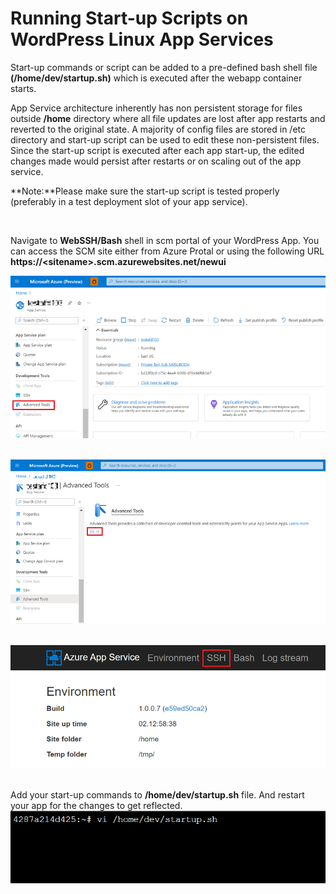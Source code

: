 # Running Start-up Scripts on WordPress Linux App Services

Start-up commands or script can be added to a pre-defined bash shell file **(/home/dev/startup.sh)** which is executed after the webapp container starts.

App Service architecture inherently has non persistent storage for files outside **/home** directory where all file updates are lost after app restarts and reverted to the original state. A majority of config files are stored in /etc directory and start-up script can be used to edit these non-persistent files. Since the start-up script is executed after each app start-up, the edited changes made would persist after restarts or on scaling out of the app service.

**Note:**Please make sure the start-up script is tested properly (preferably in a test deployment slot of your app service).

<br>

Navigate to **WebSSH/Bash** shell in scm portal of your WordPress App. You can access the SCM site either from Azure Protal or using the following URL **https://\<sitename\>.scm.azurewebsites.net/newui**

<kbd><img src="./media/post_startup_script_1.png" width="700" /></kbd><br>
<br>

<kbd><img src="./media/post_startup_script_2.png" width="700" /></kbd><br>
<br>

<kbd><img src="./media/post_startup_script_3.png" width="700" /></kbd><br>
<br>

Add your start-up commands to **/home/dev/startup.sh** file. And restart your app for the changes to get reflected.
<kbd><img src="./media/post_startup_script_4.png" width="700" /></kbd><br>


